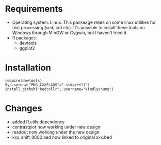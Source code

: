 # Requirements

* Operating system: Linux. This packeage relies on some linux utilities for text processing (sed, cut etc).
It's possible to install these tools on Windows through MinGW or Cygwin, but I haven't tried it.
* R packages:
    * devtools
    * ggplot2

# Installation

    require(devtools)
    Sys.setenv("PKG_CXXFLAGS"="-std=c++11")
    install_github("bedcollr", username="kindlychung")

# Changes

* added R.utils dependency
* contrastplot now working under new design
* readout now working under the new design
* xxx_shift_0000.bed now linked to original xxx.bed
